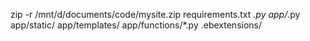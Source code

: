 zip -r /mnt/d/documents/code/mysite.zip requirements.txt *.py app/*.py app/static/ app/templates/ app/functions/*.py .ebextensions/